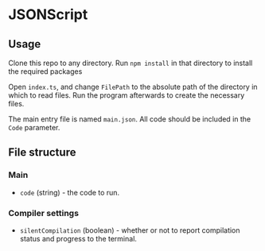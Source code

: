 # JSONScript

## Usage
Clone this repo to any directory. Run `npm install` in that directory to install the required packages

Open `index.ts`, and change `FilePath` to the absolute path of the directory in which to read files. Run the program afterwards to create the necessary files.

The main entry file is named `main.json`. All code should be included in the `Code` parameter.

## File structure
### Main
- `code` (string) - the code to run.

### Compiler settings
- `silentCompilation` (boolean) - whether or not to report compilation status and progress to the terminal.